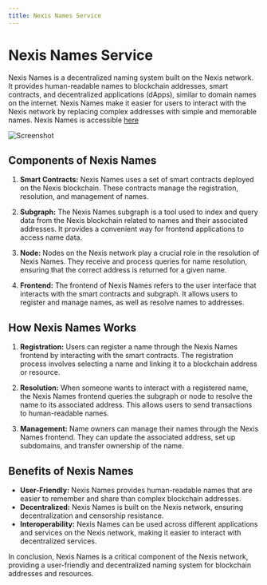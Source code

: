 ```yaml
---
title: Nexis Names Service
---
```

# Nexis Names Service

Nexis Names is a decentralized naming system built on the Nexis network. It provides human-readable names to blockchain addresses, smart contracts, and decentralized applications (dApps), similar to domain names on the internet. Nexis Names make it easier for users to interact with the Nexis network by replacing complex addresses with simple and memorable names. Nexis Names is accessible [here](https://names.nexis.network)

![Screenshot](https://github.com/0xdetonation/nexis-dapps-screenshots/assets/166897641/e4d1a61c-0ee5-4310-a7a6-e28882b197fc)

## Components of Nexis Names

1. **Smart Contracts:** Nexis Names uses a set of smart contracts deployed on the Nexis blockchain. These contracts manage the registration, resolution, and management of names.

2. **Subgraph:** The Nexis Names subgraph is a tool used to index and query data from the Nexis blockchain related to names and their associated addresses. It provides a convenient way for frontend applications to access name data.

3. **Node:** Nodes on the Nexis network play a crucial role in the resolution of Nexis Names. They receive and process queries for name resolution, ensuring that the correct address is returned for a given name.

4. **Frontend:** The frontend of Nexis Names refers to the user interface that interacts with the smart contracts and subgraph. It allows users to register and manage names, as well as resolve names to addresses.

## How Nexis Names Works

1. **Registration:** Users can register a name through the Nexis Names frontend by interacting with the smart contracts. The registration process involves selecting a name and linking it to a blockchain address or resource.

2. **Resolution:** When someone wants to interact with a registered name, the Nexis Names frontend queries the subgraph or node to resolve the name to its associated address. This allows users to send transactions to human-readable names.

3. **Management:** Name owners can manage their names through the Nexis Names frontend. They can update the associated address, set up subdomains, and transfer ownership of the name.

## Benefits of Nexis Names

- **User-Friendly:** Nexis Names provides human-readable names that are easier to remember and share than complex blockchain addresses.
- **Decentralized:** Nexis Names is built on the Nexis network, ensuring decentralization and censorship resistance.
- **Interoperability:** Nexis Names can be used across different applications and services on the Nexis network, making it easier to interact with decentralized services.

In conclusion, Nexis Names is a critical component of the Nexis network, providing a user-friendly and decentralized naming system for blockchain addresses and resources.
